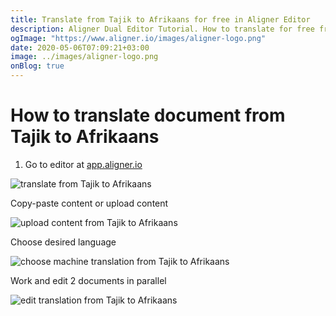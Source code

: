 ```yaml
---
title: Translate from Tajik to Afrikaans for free in Aligner Editor
description: Aligner Dual Editor Tutorial. How to translate for free from Tajik to Afrikaans. Aligner is multilingual document management platform. 
ogImage: "https://www.aligner.io/images/aligner-logo.png"
date: 2020-05-06T07:09:21+03:00
image: ../images/aligner-logo.png
onBlog: true
---
```


# How to translate document from Tajik to Afrikaans

1. Go to editor at [app.aligner.io](https://app.aligner.io "Aligner App web page")

![translate from Tajik to Afrikaans](../aligner-blank-editor.png "translate from Tajik to Afrikaans")

Copy-paste content or upload content

![upload content from Tajik to Afrikaans](../aligner-uploaded-document.png "upload content from Tajik to Afrikaans")

Choose desired language

![choose machine translation from Tajik to Afrikaans](../aligner-language-dropdown.png "choose machine translation from Tajik to Afrikaans")

Work and edit 2 documents in parallel

![edit translation from Tajik to Afrikaans](../aligner-double-sitded-editor.png "edit translation from Tajik to Afrikaans")

